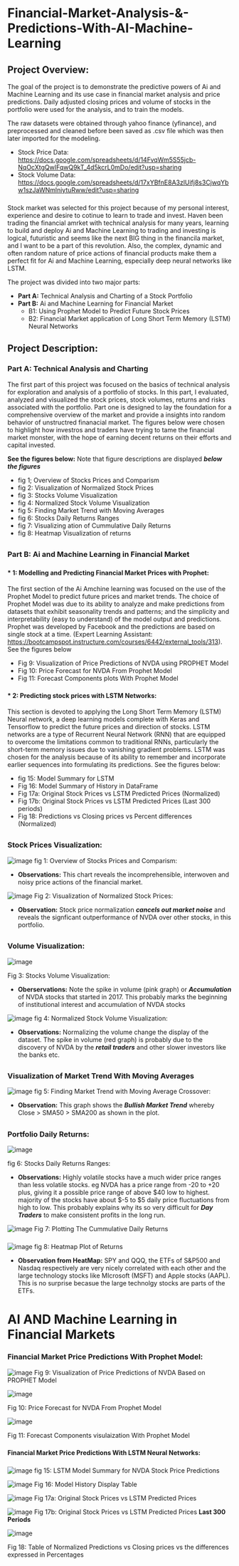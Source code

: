 # Financial-Market-Analysis-&-Predictions-With-AI-Machine-Learning

## **Project Overview:**

The goal of the project is to demonstrate the predictive powers of Ai and Machine Learning and its use case in financial market analysis and price predictions. Daily adjusted closing prices and volume of stocks in the portfolio were used for the analysis, and to train the models.

The raw datasets were obtained through yahoo finance (yfinance), and preprocessed and cleaned before been saved as .csv file which was then later imported for the modeling.
* Stock Price Data: https://docs.google.com/spreadsheets/d/14FvqWm5S55jcb-NqOcXtgQwIFqwQ9kT_4d5kcrL0mDo/edit?usp=sharing
* Stock Volume Data: https://docs.google.com/spreadsheets/d/17xYBfnE8A3zlUifj8s3CjwqYbw1szJaWNmlniytuRww/edit?usp=sharing
###
Stock market was selected for this project because of my personal interest, experience and desire to cotinue to learn to trade and invest. Haven been trading the financial amrket with technical analysis for many years, learning to build and deploy Ai and Machine Learning to trading and investing is logical, futuristic and seems like the next BIG thing in the financila market, and I want to be a part of this revolution. Also, the complex, dynamic and often random nature of price actions of financial products make them a perfect fit for Ai and Machine Learning, especially deep neural networks like LSTM.

The project was divided into two major parts: 
* **Part A:** Technical Analysis and Charting of a Stock Portfolio
* **Part B:** Ai and Machine Learning for Financial Market
    * B1: Using Prophet Model to Predict Future Stock Prices 
    * B2: Financial Market application of Long Short Term Memory (LSTM) Neural Networks

## **Project Description:**

### **Part A: Technical Analysis and Charting**
The first part of this project was focused on the basics of technical analysis for exploration and analysis of a portfolio of stocks. In this part, I evaluated, analyzed and visualized the stock prices, stock volumes, returns and risks associated with the portfolio. Part one is designed to lay the foundation for a comprehensive overview of the market and provide a insights into  random behavior of unstructred finanacial market. The figures below were chosen to highlight how investros and traders have trying to tame the financial market monster, with the hope of earning decent returns on their efforts and capital invested. 

**See the figures below:** Note that figure descriptions are displayed _**below the figures**_ 
* fig 1; Overview of Stocks Prices and Comparism 
* fig 2: Visualization of Normalized Stock Prices
* fig 3: Stocks Volume Visualization
* fig 4: Normalized Stock Volume Visualization
* fig 5: Finding Market Trend with Moving Averages
* fig 6: Stocks Daily Returns Ranges
* fig 7: Visualizing ation of Cummulative Daily Returns
* fig 8: Heatmap Visualization of returns
##

### **Part B: Ai and Machine Learning in Financial Market**
###
#### * **1: Modelling and Predicting Financial Market Prices with Prophet:**
The first section of the Ai Amchine learning was focused on the use of the Prophet Model to predict future prices and market trends.
The choice of Prophet Model was due to its ability to analyze and make predictions from datasets that exhibit seasonality trends and patterns; and the simplicity and interpretability (easy to understand) of the model output and predictions. Prophet was developed by Facebook and the predictions are based on single stock at a time.
(Expert Learning Assistant: https://bootcampspot.instructure.com/courses/6442/external_tools/313). See the figures below
* Fig 9: Visualization of Price Predictions of NVDA using PROPHET Model
* Fig 10: Price Forecast for NVDA From Prophet Model  
* Fig 11: Forecast Components plots With Prophet Model
###

#### * **2: Predicting stock prices with LSTM Networks:**
This section is devoted to applying the Long Short Term Memory (LSTM) Neural network, a deep learning models complete with Keras and Tensorflow to predict the future prices and direction of stocks. LSTM networks are a type of Recurrent Neural Network (RNN) that are equipped to overcome the limitations common to traditional RNNs, particularly the short-term memory issues due to vanishing gradient problems. LSTM was chosen for the analysis because of its ability to remember and incorporate earlier sequences into formulating its predictions. See the figures below:
* fig 15: Model Summary for LSTM
* Fig 16: Model Summary of History in DataFrame
* Fig 17a: Original Stock Prices vs LSTM Predicted Prices (Normalized)
* Fig 17b: Original Stock Prices vs LSTM Predicted Prices (Last 300 periods)
* Fig 18: Predictions vs Closing prices vs Percent differences (Normalized)
##

### **Stock Prices Visualization:**

![image](https://github.com/user-attachments/assets/2a42ed28-96d5-42a2-bb91-2c48f9b54afd)
fig 1: Overview of Stocks Prices and Comparism:
* **Observations:** This chart reveals the incomprehensible, interwoven and noisy price actions of the financial market.

![image](https://github.com/user-attachments/assets/e3a72b15-6143-4f9a-a13d-676c4413381e)
Fig 2: Visualization of Normalized Stock Prices: 
* **Observation:** Stock price normalization _**cancels out market noise**_ and reveals the signficant outperformance of NVDA over other stocks, in this portfolio.
##

### **Volume Visualization:**
![image](https://github.com/user-attachments/assets/78dbf2c8-58e2-4c97-84c3-48cff83754dd)

Fig 3: Stocks Volume Visualization: 
* **Oberservations:**  Note the spike in volume (pink graph) or _**Accumulation**_ of NVDA stocks that started in 2017. This probably marks the beginning of institutional interest and accumulation of NVDA stocks  

![image](https://github.com/user-attachments/assets/739f8577-8620-44b8-a29c-d6a2a2f9a4b9)
fig 4: Normalized Stock Volume Visualization: 
* **Observations:** Normalizing the volume change the display of the dataset. The spike in volume (red graph) is probably due to the discovery of NVDA by the _**retail traders**_ and other slower investors like the banks etc.  
##

### **Visualization of Market Trend With Moving Averages**
![image](https://github.com/user-attachments/assets/8fe76c2b-9a95-40b6-9d27-31d90bb48763)
fig 5: Finding Market Trend with Moving Average Crossover: 
* **Observation:** This graph shows the _**Bullish Market Trend**_ whereby Close > SMA50 > SMA200 as shown in the plot.

##
### **Portfolio Daily Returns:**
![image](https://github.com/user-attachments/assets/97c8e6f7-d8db-4d5f-92cf-b56040f06d90)

fig 6: Stocks Daily Returns Ranges:
* **Observations:** Highly volatile stocks have a much wider price ranges than less volatile stocks. eg NVDA has a price range from -20 to +20 plus, giving it a possible price range of above $40 low to highest. majority of the stocks have about $-5 to $5 daily price fluctuations from high to low. This probably explains why its so very difficult for _**Day Traders**_ to make consistent profits in the long run.

![image](https://github.com/user-attachments/assets/e9fda4a0-a50d-4724-ad15-ab7ab82a1619)
Fig 7: Plotting The Cummulative Daily Returns 

###
![image](https://github.com/user-attachments/assets/82c8acb5-6ea4-4d9a-ace7-8cb1f0ca9b38)
fig 8: Heatmap Plot of Returns
* **Observation from HeatMap:** SPY and QQQ, the ETFs of S&P500 and Nasdaq respectively are very nicely correlated with each other and the large technology stocks like MIcrosoft (MSFT) and Apple stocks (AAPL). This is no surprise becasue the large technolgy stocks are parts of the ETFs.
##

# **AI AND Machine Learning in Financial Markets** 

### **Financial Market Price Predictions With Prophet Model:**
![image](https://github.com/user-attachments/assets/b49b8a5c-f1c2-421a-b5ce-5ac29e3550f9)
Fig 9: Visualization of Price Predictions of NVDA Based on PROPHET Model

![image](https://github.com/user-attachments/assets/0ec53bb5-4ac5-4809-be51-30849227151f)

Fig 10: Price Forecast for NVDA From Prophet Model  

![image](https://github.com/user-attachments/assets/36fd11d1-653c-48a0-9b01-a647f2e3c3d4)

Fig 11: Forecast Components visulaization With Prophet Model

###
**Financial Market Price Predictions With LSTM Neural Networks:**
###
![image](https://github.com/user-attachments/assets/61e3a609-74b0-4f3f-ac0c-ff22348fd6db)
fig 15: LSTM Model Summary for NVDA Stock Price Predictions

![image](https://github.com/user-attachments/assets/c1d22d35-d7a3-4691-81ce-3f6243cf4891)
Fig 16: Model History Display Table

![image](https://github.com/user-attachments/assets/e0f97eeb-c208-4a4a-8618-9585d6847827)
Fig 17a: Original Stock Prices vs LSTM Predicted Prices

![image](https://github.com/user-attachments/assets/e23c89a5-ac8b-4088-8032-800f057d1bd6)
Fig 17b: Original Stock Prices vs LSTM Predicted Prices **Last 300 Periods**

![image](https://github.com/user-attachments/assets/8907dec2-7e06-4a6a-86a4-c20bf60adb5c)

Fig 18: Table of Normalized Predictions vs Closing prices vs the differences expressed in Percentages

